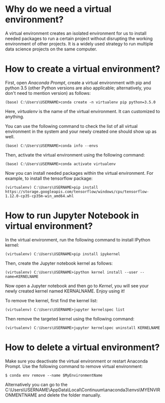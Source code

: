 # Why do we need a virtual environment?
A virtual environment creates an isolated environment for us to install needed packages to run a certain project without disrupting the 
working environment of other projects. It is a widely used strategy to run multiple data science projects on the same computer.

# How to create a virtual environment?
First, open _Anaconda Prompt_, create a virtual environment with pip and python 3.5 (other Python versions are also applicable; alternatively, you don't need to mention version) as follows:
```
(base) C:\Users\USERNAME>conda create -n virtualenv pip python=3.5.0
```
Here, _virtualenv_ is the name of the virtual environment. It can customized to anything.

You can use the following command to check the list of all virtual environment in the system and your newly created one should show up
as well.
```
(base) C:\Users\USERNAME>conda info --envs
```

Then, activate the virtual environment using the following command:
```
(base) C:\Users\USERNAME>conda activate virtualenv
```
Now you can install needed packages within the virtual environment. For example, to install the tensorflow package: 
```
(virtualenv) C:\Users\USERNAME>pip install https://storage.googleapis.com/tensorflow/windows/cpu/tensorflow-1.12.0-cp35-cp35m-win_amd64.whl
```

# How to run Jupyter Notebook in virtual environment?

In the virtual environment, run the following command to install IPython kernel:
```
(virtualenv) C:\Users\USERNAME>pip install ipykernel 
```
Then, create the Jupyter notebook kernel as follows:
```
(virtualenv) C:\Users\USERNAME>ipython kernel install --user --name=KERNELNAME
```
Now open a Jupyter notebook and then go to _Kernel_, you will see your newly created kernel named KERNALNAME. Enjoy using it!

To remove the kernel, first find the kernel list:
```
(virtualenv) C:\Users\USERNAME>jupyter kernelspec list
```
Then remove the targeted kernel using the following command:
```
(virtualenv) C:\Users\USERNAME>jupyter kernelspec uninstall KERNELNAME
```

# How to delete a virtual environment?
Make sure you deactivate the virtual environment or restart Anaconda Prompt. Use the following command to remove virtual environment:

```
$ conda env remove --name $MyEnvironmentName
```

Alternatively you can go to the C:\Users\USERNAME\AppData\Local\Continuum\anaconda3\envs\MYENVIRONMENTNAME and delete the folder manually.

